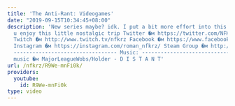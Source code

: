 ```yaml
---
title: 'The Anti-Rant: Videogames'
date: "2019-09-15T10:34:45+08:00"
description: 'New series maybe? idk. I put a bit more effort into this one. I hope
  u enjoy this little nostalgic trip Twitter �м https://twitter.com/NFKRZAlt ---------------------------------
  Twitch �м http://www.twitch.tv/nfkrz Facebook �м https://www.facebook.com/NFKRZ1
  Instagram �м https://instagram.com/roman_nfkrz/ Steam Group �м http://steamcommunity.com/groups/nfkrzgroup
  --------------------------------- Music: --------------------------------- Outro
  music �м MajorLeagueWobs/Holder - D I S T A N T'
url: /nfkrz/R9We-mnFi0k/
providers:
  youtube:
    id: R9We-mnFi0k
type: video
---
```

